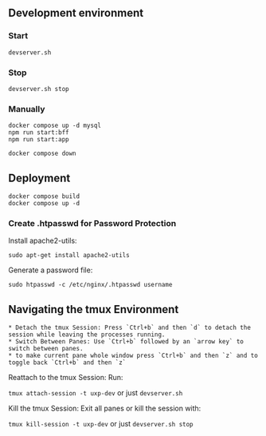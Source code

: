 ## Development environment

### Start

`devserver.sh`

### Stop

`devserver.sh stop`

### Manually

```
docker compose up -d mysql
npm run start:bff
npm run start:app

docker compose down
```

## Deployment

```
docker compose build
docker compose up -d
```

### Create .htpasswd for Password Protection

Install apache2-utils:

`sudo apt-get install apache2-utils`

Generate a password file:

`sudo htpasswd -c /etc/nginx/.htpasswd username`

## Navigating the tmux Environment

    * Detach the tmux Session: Press `Ctrl+b` and then `d` to detach the session while leaving the processes running.
    * Switch Between Panes: Use `Ctrl+b` followed by an `arrow key` to switch between panes.
    * to make current pane whole window press `Ctrl+b` and then `z` and to toggle back `Ctrl+b` and then `z`

Reattach to the tmux Session: Run:

`tmux attach-session -t uxp-dev` or just `devserver.sh`

Kill the tmux Session: Exit all panes or kill the session with:

`tmux kill-session -t uxp-dev` or just `devserver.sh stop`
